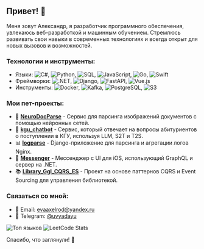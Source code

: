 ## Привет! 👋

Меня зовут Александр, я разработчик программного обеспечения, увлекаюсь веб-разработкой и машинным обучением. Стремлюсь развивать свои навыки в современных технологиях и всегда открыт для новых вызовов и возможностей.

### Технологии и инструменты:
- Языки: ![C#](https://img.shields.io/badge/C%23-239120?style=flat&logo=c-sharp&logoColor=white), ![Python](https://img.shields.io/badge/Python-3776AB?style=flat&logo=python&logoColor=white), ![SQL](https://img.shields.io/badge/SQL-336791?style=flat&logo=postgresql&logoColor=white), ![JavaScript](https://img.shields.io/badge/JavaScript-F7DF1E?style=flat&logo=javascript&logoColor=white), ![Go](https://img.shields.io/badge/Go-00ADD8?style=flat&logo=go&logoColor=white), ![Swift](https://img.shields.io/badge/Swift-FA7343?style=flat&logo=swift&logoColor=white)
- Фреймворки: ![.NET](https://img.shields.io/badge/.NET-512BD4?style=flat&logo=dotnet&logoColor=white), ![Django](https://img.shields.io/badge/Django-092E20?style=flat&logo=django&logoColor=white), ![FastAPI](https://img.shields.io/badge/FastAPI-009688?style=flat&logo=fastapi&logoColor=white), ![Vue.js](https://img.shields.io/badge/Vue.js-4FC08D?style=flat&logo=vue-dot-js&logoColor=white)
- Инструменты: ![Docker](https://img.shields.io/badge/Docker-2496ED?style=flat&logo=docker&logoColor=white), ![Kafka](https://img.shields.io/badge/Kafka-231F20?style=flat&logo=apache-kafka&logoColor=white), ![PostgreSQL](https://img.shields.io/badge/PostgreSQL-336791?style=flat&logo=postgresql&logoColor=white), ![S3](https://img.shields.io/badge/S3-569A31?style=flat&logo=amazon-s3&logoColor=white)

### Мои пет-проекты:
- 📝 **[NeuroDocParse](https://github.com/avgalaida/NeuroDocParse)** - Сервис для парсинга изображений документов с помощью нейронных сетей.
- 🤖 **[kgu_chatbot](https://github.com/avgalaida/kgu_chatbot)** - Сервис, который отвечает на вопросы абитуриентов о поступлении в КГУ, используя LLM, S2T и T2S.
- 📊 **[logparse](https://github.com/avgalaida/logparse)** - Django-приложение для парсинга и агрегации логов Nginx.
- 💬 **[Messenger](https://github.com/avgalaida/Messenger)** - Мессенджер с UI для iOS, использующий GraphQL и сервер на .NET.
- 📚 **[Library_Ggl_CQRS_ES](https://github.com/avgalaida/Library_Ggl_CQRS_ES)** - Проект на основе паттернов CQRS и Event Sourcing для управления библиотекой.

### Связаться со мной:
- 📧 Email: evaaxelrod@yandex.ru
- 💬 Telegram: [@uvyadayu](https://t.me/uvyadayu)

![Топ языков](https://github-readme-stats.vercel.app/api/top-langs/?username=avgalaida&layout=compact&theme=vue)
![LeetCode Stats](https://leetcard.jacoblin.cool/uvyadayu?theme=wtf&font=Mitr)

Спасибо, что заглянули! 🤝  
